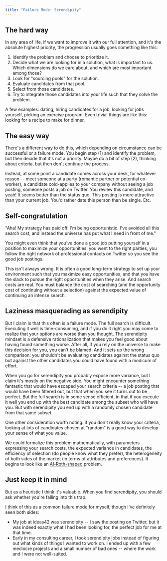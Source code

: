 ```yaml
---
title: "Failure Mode: Serendipity"
---
```


## The hard way

In any area of life, if we want to improve it with our full attention, and it's the absolute highest priority, the progression usually goes something like this:
1. Identify the problem and choose to prioritize it.
1. Decide what we are looking for in a solution, what is important to us. Which dimensions do we care about, and which are most important among those?
1. Look for "sourcing pools" for the solution.
1. Evaluate candidates from that pool.
1. Select from those candidates.
1. Try to integrate those candidates into your life such that they solve the problem.

A few examples: dating, hiring candidates for a job, looking for jobs yourself, picking an exercise program. Even trivial things are like this: looking for a recipe to make for dinner.

## The easy way

There's a different way to do this, which depending on circumstance can be successful or a failure mode. You begin step (1) and identify the problem, but then decide that it's not a priority. Maybe do a bit of step (2), thinking about criteria, but then don't continue the process.

Instead, at some point a candidate comes across your desk, for whatever reason -- meet someone at a party (romantic partner or potential co-worker), a candidate cold-applies to your company without seeing a job posting, someone posts a job on Twitter. You review this candidate, and yeah! It seems better than the status quo. This posting is more attractive than your current job. You'd rather date this person than be single. Etc.

## Self-congratulation

"Aha! My strategy has paid off. I'm being opportunistic. I've avoided all this search cost, and instead the universe has put what I need in front of me."

You might even think that you've done a good job putting yourself in a position to maximize your opportunities: you went to the right parties, you follow the right network of professional contacts on Twitter so you see the good job postings.

This isn't always wrong. It is often a good long-term strategy to set up your environment such that you maximize easy opportunities, and that you have the slack to pursue the right opportunities when they arise. And search costs are real. You must balance the cost of searching (and the opportunity cost of continuing without a selection) against the expected value of continuing an intense search.

## Laziness masquerading as serendipity 

But I claim is that this often is a failure mode. The full search is difficult. Executing it well is time-consuming, and if you do it right you may come to realize that your options are worse than you thought. The serendipity mindset is a defensive rationalization that makes you feel good about having found something worse. After all, if you rely on the universe to make this decision for you, you can't be blamed. And it sets up the wrong comparison: you shouldn't be evaluating candidates against the status quo but against the other candidates you could have found with a modicum of effort.

When you go for serendipity you probably expose more variance, but I claim it's mostly on the negative side. You might encounter something fantastic that would have escaped your search criteria -- a job posting that would have been filtered out, but that when you see it turns out to be perfect. But the full search is in some sense efficient, in that if you execute it well you end up with the best candidate among the subset who will have you. But with serendipity you end up with a randomly chosen candidate from that same subset.

One other consideration worth noting: if you don't really know your criteria, looking at lots of candidates chosen at "random" is a good way to develop your sense of what you value.

We could formalize this problem mathematically, with parameters expressing your search costs, the expected variance in candidates, the efficiency of selection (do people know what they prefer), the heterogeneity of both sides of the market (in terms of attributes and preferences). It begins to look like an [Al-Roth-shaped](https://amzn.to/34ncDxT) problem.

## Just keep it in mind

But as a heuristic I think it's valuable. When you find serendipity, you should ask whether you're falling into this trap. 

I think of this as a common failure mode for myself, though I've definitely seen both sides:
* My job at ideas42 was serendipity -- I saw the posting on Twitter, but it was indeed exactly what I had been looking for, the perfect job for me at that time.
* Early in my consulting career, I took serendipity jobs instead of figuring out what kinds of things I wanted to work on. I ended up with a few mediocre projects and a small number of bad ones -- where the work and I were not well-suited.

